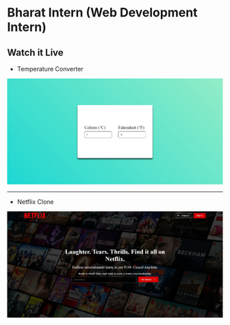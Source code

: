 # Bharat Intern (Web Development Intern)

## Watch it Live

- Temperature Converter

![Temperature Converter](/Preview/Temperature%20Converter.jpeg)

---

- Netflix Clone

![Netflix Clone](/Preview/Netflix.jpeg)